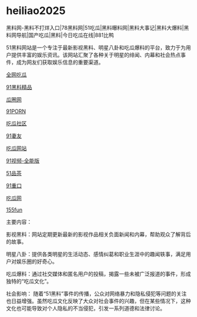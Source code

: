 # heiliao2025
黑料网-黑料不打烊入口|78黑料网|51吃瓜|黑料曝料网|黑料大事记|黑料大爆料|黑料网导航|国产吃瓜|黑料|今日吃瓜在线|881比鸭

51黑料网站是一个专注于最新影视黑料、明星八卦和吃瓜爆料的平台，致力于为用户提供丰富的娱乐资讯。该网站汇聚了各种关于明星的绯闻、内幕和社会热点事件，成为网友们获取娱乐信息的重要渠道。

<a href="https://cg4-21.pages.dev/">全网吃瓜</a>

<a href="https://91heiliao-07.pages.dev/">91黑料精品</a>

<a href="https://cg6-21.pages.dev/">瓜圈网</a>

<a href="https://porn07.pages.dev/">91PORN</a>

<a href="https://cg5-24.pages.dev/">吃瓜社区</a>

<a href="https://qiyou-7.pages.dev/">91妻友</a>

<a href="https://cg1-27.pages.dev/">吃瓜网站</a>

<a href="https://shipin07.pages.dev/">91视频-全能版</a>

<a href="https://pc8-34.pages.dev/">51品茶</a>

<a href="https://zhongkou-07.pages.dev/">91重口</a>

<a href="https://cg1-39.pages.dev/">吃瓜网</a>

<a href="https://155fun-7.pages.dev/">155fun</a>

主要内容：

影视黑料：网站定期更新最新的影视作品相关负面新闻和内幕，帮助观众了解背后的故事。

明星八卦：提供各类明星的生活动态、感情纠葛和职业生涯中的趣闻轶事，满足用户对娱乐圈的好奇心。

吃瓜爆料：通过社交媒体和匿名用户的投稿，揭露一些未被广泛报道的事件，形成独特的“吃瓜文化”。

社会影响：
随着“51黑料”事件的传播，公众对网络暴力和隐私侵犯等问题的关注也日益增强。虽然吃瓜文化反映了大众对社会事件的兴趣，但在某些情况下，这种文化也可能导致对个人隐私的不当侵犯，引发一系列道德和法律讨论。
